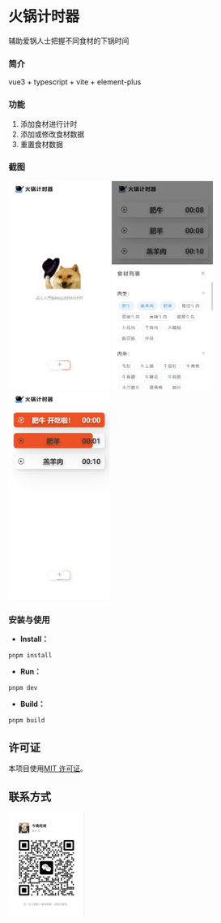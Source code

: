 # 火锅计时器

辅助爱锅人士把握不同食材的下锅时间

### 简介

vue3 + typescript + vite + element-plus

### 功能

1. 添加食材进行计时
2. 添加或修改食材数据
3. 重置食材数据

### 截图

<img src="./doc/images/home.jpeg" width="200"  />
<img src="./doc/images/select_food.jpeg" width="200" />
<img src="./doc/images/countdown.jpeg" width="200"  />

### 安装与使用

- **Install：**

```text
pnpm install
```

- **Run：**

```text
pnpm dev
```

- **Build：**

```text
pnpm build
```

## 许可证

本项目使用[MIT 许可证](LICENSE)。

## 联系方式

<img src="./doc/images/wechat.jpg" width="150"  />

